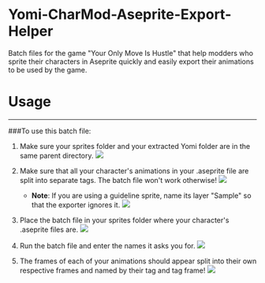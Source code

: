 # Yomi-CharMod-Aseprite-Export-Helper
Batch files for the game "Your Only Move Is Hustle" that help modders who sprite their characters in Aseprite quickly and easily export their animations to be used by the game.

# Usage
_____
###To use this batch file:

1. Make sure your sprites folder and your extracted Yomi folder are in the same parent directory.
![](https://i.imgur.com/TWAzQRs.png)

2. Make sure that all your character's animations in your .aseprite file are split into separate tags. The batch file won't work otherwise!
![](https://i.imgur.com/JRXsbHt.png)
	- **Note**: If you are using a guideline sprite, name its layer "Sample" so that the exporter ignores it.
	![](https://i.imgur.com/FhlM937.png)

3. Place the batch file in your sprites folder where your character's .aseprite files are.
![](https://i.imgur.com/rd7setc.png)

4. Run the batch file and enter the names it asks you for.
![](https://i.imgur.com/bYnJByb.png)

5. The frames of each of your animations should appear split into their own respective frames and named by their tag and tag frame!
![](https://i.imgur.com/fxpDjao.png)

